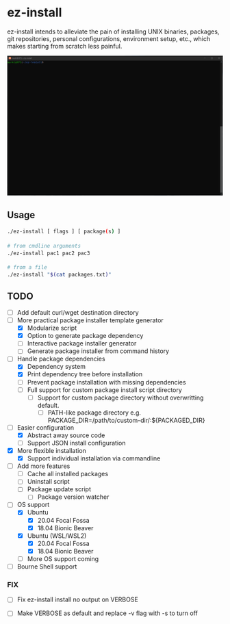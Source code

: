 # ez-install

ez-install intends to alleviate the pain of installing UNIX binaries, packages,
git repositories, personal configurations, environment setup, etc., which makes
starting from scratch less painful.

![Demo](./demo.gif)

## Usage

```sh
./ez-install [ flags ] [ package(s) ]

# from cmdline arguments
./ez-install pac1 pac2 pac3

# from a file
./ez-install "$(cat packages.txt)"
```

## TODO

- [ ] Add default curl/wget destination directory
- [ ] More practical package installer template generator
  - [X] Modularize script
  - [X] Option to generate package dependency
  - [ ] Interactive package installer generator
  - [ ] Generate package installer from command history
- [ ] Handle package dependencies
  - [X] Dependency system
  - [X] Print dependency tree before installation
  - [ ] Prevent package installation with missing dependencies
  - [ ] Full support for custom package install script directory
    - [ ] Support for custom package directory without overwritting default.
      - [ ] PATH-like package directory e.g. PACKAGE_DIR=/path/to/custom-dir/:${PACKAGED_DIR}
- [ ] Easier configuration
  - [X] Abstract away source code
  - [ ] Support JSON install configuration
- [X] More flexible installation
  - [X] Support individual installation via commandline
- [ ] Add more features
  - [ ] Cache all installed packages
  - [ ] Uninstall script
  - [ ] Package update script
    - [ ] Package version watcher
- [ ] OS support
  - [x] Ubuntu
    - [x] 20.04 Focal Fossa
    - [x] 18.04 Bionic Beaver
  - [x] Ubuntu (WSL/WSL2)
    - [x] 20.04 Focal Fossa
    - [x] 18.04 Bionic Beaver
  - [ ] More OS support coming
- [ ] Bourne Shell support

### FIX

- [ ] Fix ez-install install no output on VERBOSE
- [ ] Make VERBOSE as default and replace -v flag with -s to turn off

